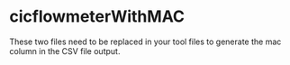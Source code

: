 # cicflowmeterWithMAC
These two files need to be replaced in your tool files to generate the mac column in the CSV file output. 
